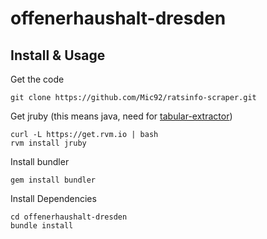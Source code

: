 # offenerhaushalt-dresden

## Install & Usage

Get the code

    git clone https://github.com/Mic92/ratsinfo-scraper.git

Get jruby (this means java, need for [tabular-extractor](TODO))

    curl -L https://get.rvm.io | bash
    rvm install jruby

Install bundler

    gem install bundler

Install Dependencies

    cd offenerhaushalt-dresden
    bundle install
